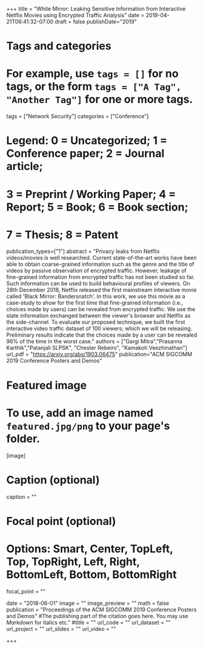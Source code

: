 +++
title = "White Mirror: Leaking Sensitive Information from Interactive Netflix Movies using Encrypted Traffic Analysis"
date = 2019-04-21T06:41:32-07:00
draft = false
publishDate="2019"
# Tags and categories
# For example, use `tags = []` for no tags, or the form `tags = ["A Tag", "Another Tag"]` for one or more tags.
tags = ["Network Security"]
categories = ["Conference"]
# Legend: 0 = Uncategorized; 1 = Conference paper; 2 = Journal article;
# 3 = Preprint / Working Paper; 4 = Report; 5 = Book; 6 = Book section;
# 7 = Thesis; 8 = Patent
publication_types=["1"]
abstract = "Privacy leaks from Netflix videos/movies is well researched. Current state-of-the-art works have been able to obtain coarse-grained information such as the genre and the title of videos by passive observation of encrypted traffic. However, leakage of fine-grained information from encrypted traffic has not been studied so far. Such information can be used to build behavioural profiles of viewers. On 28th December 2018, Netflix released the first mainstream interactive movie called 'Black Mirror: Bandersnatch'. In this work, we use this movie as a case-study to show for the first time that fine-grained information (i.e., choices made by users) can be revealed from encrypted traffic. We use the state information exchanged between the viewer's browser and Netflix as the side-channel. To evaluate our proposed technique, we built the first interactive video traffic dataset of 100 viewers; which we will be releasing. Preliminary results indicate that the choices made by a user can be revealed 96% of the time in the worst case."
authors = ["Gargi Mitra","Prasanna Karthik","Patanjali SLPSK", "Chester Rebeiro", "Kamakoti Veezhinathan"] 
url_pdf = "https://arxiv.org/abs/1903.06475"
publication="ACM SIGCOMM 2019 Conference Posters and Demos"
# Featured image
# To use, add an image named `featured.jpg/png` to your page's folder. 
[image]
  # Caption (optional)
  caption = ""

  # Focal point (optional)
  # Options: Smart, Center, TopLeft, Top, TopRight, Left, Right, BottomLeft, Bottom, BottomRight
  focal_point = ""

date = "2018-06-01"
image = ""
image_preview = ""
math = false
publication = "Proceedings of the ACM SIGCOMM 2019 Conference Posters and Demos"
#The publishing part of the citation goes here. You may use *Markdown* for italics etc."
#title = ""
url_code = ""
url_dataset = ""
url_project = ""
url_slides = ""
url_video = ""

+++

